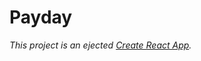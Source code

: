 # Payday

_This project is an ejected [Create React App](https://github.com/facebookincubator/create-react-app)._
